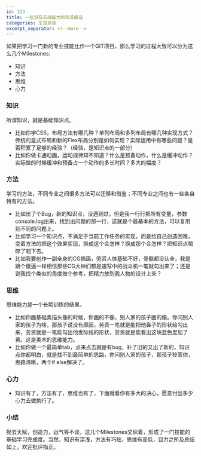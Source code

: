 ```yaml
---
id: 313
title: 一些没有实战能力的鸡汤废话
categories: 生活杂谈
excerpt_separator: <!--more-->
---
```

如果把学习一门新的专业技能比作一个GIT项目，那么学习的过程大致可以分为这么几个Milestones:

  * 知识
  * 方法
  * 思维
  * 心力


### 知识

所谓知识，就是基础知识点。

  * 比如你学CSS，布局方法有哪几种？单列布局和多列布局有哪几种实现方式？传统的盒式布局和新的Flex布局分别是如何实现？实际运用中有哪些问题？是否积累了足够的经验？（经验，是知识点的一部分）
  * 比如你做卡通动画，运动规律知不知道？什么是预备动作，什么是缓冲动作？实际做的时候缓冲和预备占一个动作的多长时间？多大的幅度？


<!--more-->



### 方法

学习的方法，不同专业之间很多方法可以迁移和借鉴；不同专业之间也有一些各自特有的方法。

  * 比如出了个Bug，新的知识点，没遇到过，但是我一行行把所有变量，参数console.log出来，找到出问题的那一行，这就是个最基本的方法，可以复用到不同的问题上。
  * 比如学习一个知识点，不满足于当前工作任务的实现，而是给自己创造困难，变着方法的把这个效果实现，换成这个会怎样？换成那个会怎样？把知识点嚼碎了咽下去。
  * 比如我要创作一副全身的CG插画，劳资人体基础不好，骨骼都没认全，我是跟个傻逼一样相信那些CG大神们都是速写中的战斗机一笔就勾出来了；还是说我找个类似的角度做个参考，把精力放到我人物的设计上来？




### 思维

思维能力是一个长期训练的结果。

  * 比如你画基础素描头像的时候，你画的不像，别人家的孩子画的像。你问别人家的孩子为啥，那孩子说没有原因，劳资一笔就是能把他鼻子的形状给勾出来，劳资就是一笔能勾出他发际线的形状，劳资就是能看出这块蓝色里加了黄。这是美术的思维能力。
  * 比如你做一个最简单tab，点来点去就是有bug，补了旧的又出了新的，知识点你都明白，就是找不到最简单的思路，你问别人家的孩子，那孩子秒答你，思路清晰，两个if else解决了。




### 心力

  * 知识有了，方法有了，思维也有了，下面就看你有多大的决心，愿意付出多少心力去做执行了。




### 小结

抛去天赋，创造力，运气等不谈，这几个Milestones交织着，形成了一门技能的基础学习完成度。当然，知识有深浅，方法有巧拙，思维有高低，目力之所及总结如上，欢迎批评指正。